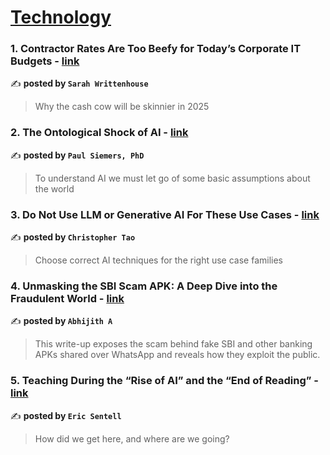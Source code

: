 
<h1><a href=https://medium.com/tag/technology/recommended target="_blank" rel="noopener noreferrer">Technology</a></h1>
<h3>1. Contractor Rates Are Too Beefy for Today’s Corporate IT Budgets - <a href="https://medium.com/womenintechnology/contractor-rates-are-too-beefy-for-todays-corporate-it-budgets-4e9281800048" target="_blank" rel="noopener noreferrer">link</a></h3>

✍️ **posted by `Sarah Writtenhouse`**

<blockquote>Why the cash cow will be skinnier in 2025</blockquote>

<h3>2. The Ontological Shock of AI - <a href="https://medium.com/ai-advances/the-ontological-shock-of-ai-e067e3ce5e5b" target="_blank" rel="noopener noreferrer">link</a></h3>

✍️ **posted by `Paul Siemers, PhD`**

<blockquote>To understand AI we must let go of some basic assumptions about the world</blockquote>

<h3>3. Do Not Use LLM or Generative AI For These Use Cases - <a href="https://medium.com/towards-artificial-intelligence/do-not-use-llm-or-generative-ai-for-these-use-cases-a819ae2d9779" target="_blank" rel="noopener noreferrer">link</a></h3>

✍️ **posted by `Christopher Tao`**

<blockquote>Choose correct AI techniques for the right use case families</blockquote>

<h3>4. Unmasking the SBI Scam APK: A Deep Dive into the Fraudulent World - <a href="https://medium.com/@abhijith-a/unmasking-the-sbi-scam-apk-a-deep-dive-into-the-fraudulent-world-b20f7b40bfc9" target="_blank" rel="noopener noreferrer">link</a></h3>

✍️ **posted by `Abhijith A`**

<blockquote>This write-up exposes the scam behind fake SBI and other banking APKs shared over WhatsApp and reveals how they exploit the public.</blockquote>

<h3>5. Teaching During the “Rise of AI” and the “End of Reading” - <a href="https://medium.com/age-of-awareness/teaching-during-the-rise-of-ai-and-the-end-of-reading-068a6515318f" target="_blank" rel="noopener noreferrer">link</a></h3>

✍️ **posted by `Eric Sentell`**

<blockquote>How did we get here, and where are we going?</blockquote>

